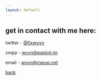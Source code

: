 ```yaml
---
layout: default
---
```


## get in contact with me here:

twitter - [@0xwyvn](https://twitter.com/0xwyvn)

xmpp - wyvn@exploit.im

email - [wyvn@riseup.net](mailto:wyvn@riseup.net)

[back](./)
